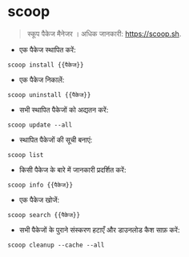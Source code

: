 # scoop

> स्कूप पैकेज मैनेजर ।
> अधिक जानकारी: <https://scoop.sh>.

- एक पैकेज स्थापित करें:

`scoop install {{पैकेज}}`

- एक पैकेज निकालें:

`scoop uninstall {{पैकेज}}`

- सभी स्थापित पैकेजों को अद्यतन करें:

`scoop update --all`

- स्थापित पैकेजों की सूची बनाएं:

`scoop list`

- किसी पैकेज के बारे में जानकारी प्रदर्शित करें:

`scoop info {{पैकेज}}`

- एक पैकेज खोजें:

`scoop search {{पैकेज}}`

- सभी पैकेजों के पुराने संस्करण हटाएँ और डाउनलोड कैश साफ़ करें:

`scoop cleanup --cache --all`
